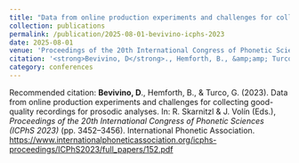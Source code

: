 ```yaml
---
title: "Data from online production experiments and challenges for collecting good-quality recordings for prosodic analyses "
collection: publications
permalink: /publication/2025-08-01-bevivino-icphs-2023
date: 2025-08-01
venue: 'Proceedings of the 20th International Congress of Phonetic Sciences (ICPhS 2023)'
citation: '<strong>Bevivino, D</strong>., Hemforth, B., &amp;amp; Turco, G. (2023). Data from online production experiments and challenges for collecting good-quality recordings for prosodic analyses. In: R. Skarnitzl &amp;amp; J. Vol&amp;iacute;n (Eds.), <em>Proceedings of the 20th International Congress of Phonetic Sciences (ICPhS 2023)</em> (pp. 3452&amp;ndash;3456). International Phonetic Association. <a href=&quot;https://www.internationalphoneticassociation.org/icphs-proceedings/ICPhS2023/full_papers/152.pdf&quot;>https://www.internationalphoneticassociation.org/icphs-proceedings/ICPhS2023/full_papers/152.pdf</a>'
category: conferences
---
```

Recommended citation: <strong>Bevivino, D</strong>., Hemforth, B., &amp; Turco, G. (2023). Data from online production experiments and challenges for collecting good-quality recordings for prosodic analyses. In: R. Skarnitzl &amp; J. Vol&iacute;n (Eds.), <em>Proceedings of the 20th International Congress of Phonetic Sciences (ICPhS 2023)</em> (pp. 3452&ndash;3456). International Phonetic Association. <a href="https://www.internationalphoneticassociation.org/icphs-proceedings/ICPhS2023/full_papers/152.pdf">https://www.internationalphoneticassociation.org/icphs-proceedings/ICPhS2023/full_papers/152.pdf</a>